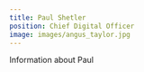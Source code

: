 ```yaml
---
title: Paul Shetler
position: Chief Digital Officer
image: images/angus_taylor.jpg
---
```


Information about Paul
